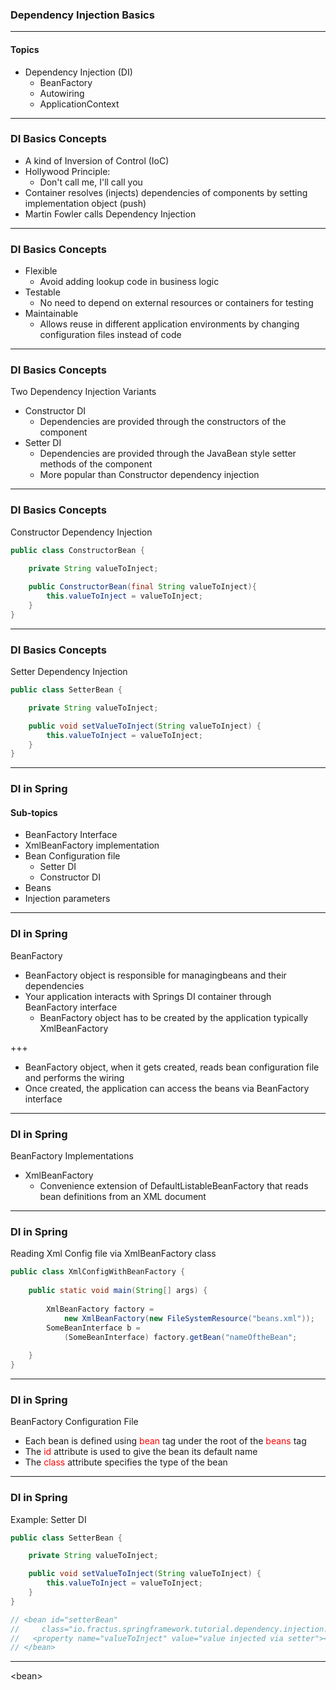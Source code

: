 ### Dependency Injection Basics---#### Topics* Dependency Injection (DI)  * BeanFactory  * Autowiring  * ApplicationContext---### DI Basics Concepts* A kind of Inversion of Control (IoC)* Hollywood Principle:  * Don&#39;t call me, I&#39;ll call you* Container resolves (injects) dependencies of components by setting implementation object (push)* Martin Fowler calls Dependency Injection---### DI Basics Concepts* Flexible  * Avoid adding lookup code in business logic* Testable  * No need to depend on external resources or containers for testing* Maintainable  * Allows reuse in different application environments by changing configuration files instead of code ---### DI Basics ConceptsTwo Dependency Injection Variants* Constructor DI  * Dependencies are provided through the constructors of the component* Setter DI  * Dependencies are provided through the JavaBean style setter methods of the component  * More popular than Constructor dependency injection   ---### DI Basics ConceptsConstructor  Dependency Injection```Javapublic class ConstructorBean {	private String valueToInject;		public ConstructorBean(final String valueToInject){		this.valueToInject = valueToInject;	}}```   ---### DI Basics ConceptsSetter  Dependency Injection```Javapublic class SetterBean {	private String valueToInject;	public void setValueToInject(String valueToInject) {		this.valueToInject = valueToInject;	}		}```  ---### DI in Spring#### Sub-topics* BeanFactory Interface* XmlBeanFactory implementation* Bean Configuration file  * Setter DI  * Constructor DI* Beans* Injection parameters  ---### DI in SpringBeanFactory* BeanFactory object is responsible for managingbeans and their dependencies* Your application interacts with Springs DI container through BeanFactory interface  * BeanFactory object has to be created by the application typically XmlBeanFactory+++    * BeanFactory object, when it gets created, reads bean configuration file and performs the wiring  * Once created, the application can access the beans via BeanFactory interface  ---### DI in SpringBeanFactory Implementations* XmlBeanFactory   * Convenience extension of DefaultListableBeanFactory that reads bean definitions from an XML document   ---### DI in SpringReading Xml Config file via XmlBeanFactory class ```Javapublic class XmlConfigWithBeanFactory {  	public static void main(String[] args) {    		XmlBeanFactory factory = 			new XmlBeanFactory(new FileSystemResource("beans.xml"));		SomeBeanInterface b = 			(SomeBeanInterface) factory.getBean("nameOftheBean";  	}}```   ---### DI in SpringBeanFactory Configuration File*  Each bean is defined using <span style="color:red">bean</span> tag under the root of the <span style="color:red">beans</span> tag *  The <span style="color:red">id</span> attribute is used to give the bean its default name *  The <span style="color:red">class</span> attribute specifies the type of the bean   ---### DI in SpringExample: Setter DI ```Javapublic class SetterBean {	private String valueToInject;	public void setValueToInject(String valueToInject) {		this.valueToInject = valueToInject;	}		}// <bean id="setterBean" //	   class="io.fractus.springframework.tutorial.dependency.injection.setterdi.SetterBean">    	//	 <property name="valueToInject" value="value injected via setter"></property>// </bean>```   ---&#60;bean&#62;
